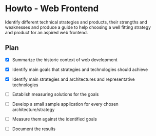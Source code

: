 # Howto - Web Frontend

Identify different technical strategies and products, their strengths and weaknesses and produce a guide to help choosing a well fitting strategy and product for an aspired web frontend.

## Plan

- [x] Summarize the historic context of web development
- [x] Identify main goals that strategies and technologies should achieve
- [x] Identify main strategies and architectures and representative technologies
- [ ] Establish measuring solutions for the goals
- [ ] Develop a small sample application for every chosen architecture/strategy
- [ ] Measure them against the identified goals
- [ ] Document the results

